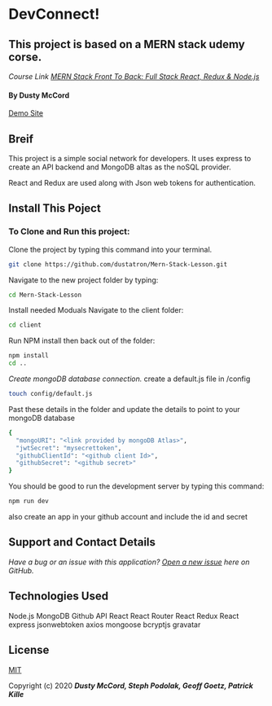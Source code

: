 # DevConnect!

## This project is based on a MERN stack udemy corse.

_Course Link_
_[MERN Stack Front To Back: Full Stack React, Redux & Node.js](https://www.udemy.com/course/mern-stack-front-to-back)_

#### By Dusty McCord

[Demo Site](https://devconnect-react.herokuapp.com/)

## Breif

This project is a simple social network for developers. It uses express to create an API backend and MongoDB altas as the noSQL provider.

React and Redux are used along with Json web tokens for authentication.

## Install This Poject

### To Clone and Run this project:

Clone the project by typing this command into your terminal.

```sh
git clone https://github.com/dustatron/Mern-Stack-Lesson.git
```

Navigate to the new project folder by typing:

```sh
cd Mern-Stack-Lesson
```

Install needed Moduals
Navigate to the client folder:

```sh
cd client
```

Run NPM install then back out of the folder:

```sh
npm install
cd ..
```

_Create mongoDB database connection._
create a default.js file in /config

```sh
touch config/default.js
```

Past these details in the folder and update the details to point to your mongoDB database

```sh
{
  "mongoURI": "<link provided by mongoDB Atlas>",
  "jwtSecret": "mysecrettoken",
  "githubClientId": "<github client Id>",
  "githubSecret": "<github secret>"
}

```

You should be good to run the development server by typing this command:

```sh
npm run dev
```

also create an app in your github account and include the id and secret

## Support and Contact Details

_Have a bug or an issue with this application? [Open a new issue](https://github.com/PRKille/ReactAnimalShelter/issues) here on GitHub._

## Technologies Used

Node.js
MongoDB
Github API
React
React Router
React Redux
React
express
jsonwebtoken
axios
mongoose
bcryptjs
gravatar

## License

[MIT](https://choosealicense.com/licenses/mit/)

Copyright (c) 2020 **_Dusty McCord, Steph Podolak, Geoff Goetz, Patrick Kille_**
